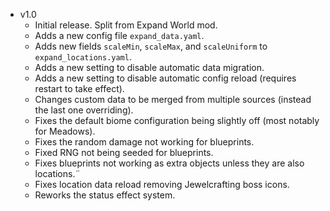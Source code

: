 - v1.0
  - Initial release. Split from Expand World mod.
  - Adds a new config file `expand_data.yaml`.
  - Adds new fields `scaleMin`, `scaleMax`, and `scaleUniform` to `expand_locations.yaml`.
  - Adds a new setting to disable automatic data migration.
  - Adds a new setting to disable automatic config reload (requires restart to take effect).
  - Changes custom data to be merged from multiple sources (instead the last one overriding).
  - Fixes the default biome configuration being slightly off (most notably for Meadows).
  - Fixes the random damage not working for blueprints.
  - Fixed RNG not being seeded for blueprints.
  - Fixes blueprints not working as extra objects unless they are also locations.¨
  - Fixes location data reload removing Jewelcrafting boss icons.
  - Reworks the status effect system.